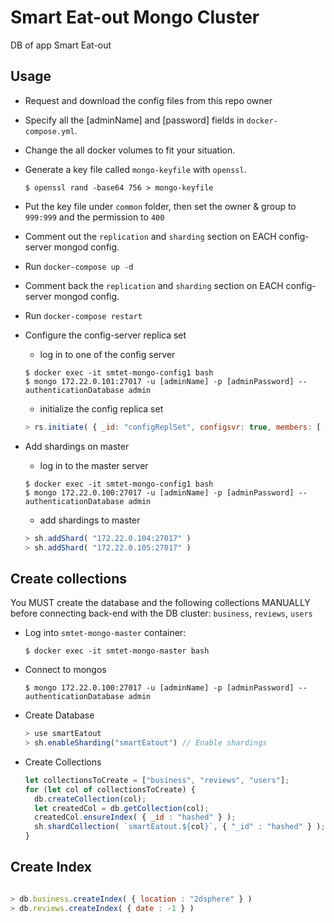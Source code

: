 # Smart Eat-out Mongo Cluster
DB of app Smart Eat-out

## Usage
- Request and download the config files from this repo owner
- Specify all the [adminName] and [password] fields in `docker-compose.yml`.
- Change the all docker volumes to fit your situation.
- Generate a key file called `mongo-keyfile` with `openssl`.

  ``` shell
  $ openssl rand -base64 756 > mongo-keyfile
  ```

- Put the key file under `common` folder, then set the owner & group to `999:999` and the permission to `400`
- Comment out the `replication` and `sharding` section on EACH config-server mongod config.
- Run `docker-compose up -d`
- Comment back the `replication` and `sharding` section on EACH config-server mongod config.
- Run `docker-compose restart`
- Configure the config-server replica set
  - log in to one of the config server

  ``` shell
  $ docker exec -it smtet-mongo-config1 bash
  $ mongo 172.22.0.101:27017 -u [adminName] -p [adminPassword] --authenticationDatabase admin
  ```

  - initialize the config replica set

  ``` javascript
  > rs.initiate( { _id: "configReplSet", configsvr: true, members: [ { _id: 0, host: "172.22.0.101:27019" }, { _id: 1, host: "172.22.0.102:27019" }, { _id: 2, host: "172.22.0.103:27019" } ] } )
  ```

- Add shardings on master
  - log in to the master server

  ``` shell
  $ docker exec -it smtet-mongo-config1 bash
  $ mongo 172.22.0.100:27017 -u [adminName] -p [adminPassword] --authenticationDatabase admin
  ```

  - add shardings to master

  ``` javascript
  > sh.addShard( "172.22.0.104:27017" )
  > sh.addShard( "172.22.0.105:27017" )
  ```


## Create collections
You MUST create the database and the following collections MANUALLY before connecting back-end with the DB cluster:
`business`, `reviews`, `users`

- Log into `smtet-mongo-master` container:

  ``` shell
  $ docker exec -it smtet-mongo-master bash
  ```
  
- Connect to mongos

  ``` shell
  $ mongo 172.22.0.100:27017 -u [adminName] -p [adminPassword] --authenticationDatabase admin
  ```

- Create Database

  ``` javascript
  > use smartEatout
  > sh.enableSharding("smartEatout") // Enable shardings
  ```

- Create Collections


  ``` javascript
  let collectionsToCreate = ["business", "reviews", "users"];
  for (let col of collectionsToCreate) {
    db.createCollection(col);
    let createdCol = db.getCollection(col);
    createdCol.ensureIndex( { _id : "hashed" } );
    sh.shardCollection( `smartEatout.${col}`, { "_id" : "hashed" } );
  }

  ```

## Create Index

  ``` javascript

  > db.business.createIndex( { location : "2dsphere" } )
  > db.reviews.createIndex( { date : -1 } )

  ```

